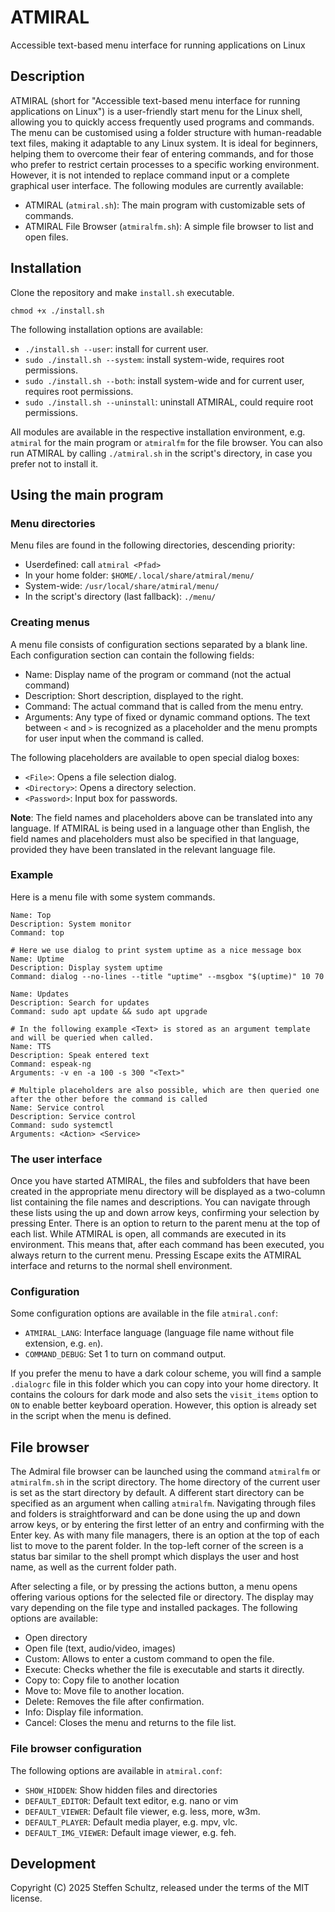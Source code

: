 # ATMIRAL
Accessible text-based menu interface for running applications on Linux

## Description

ATMIRAL (short for "Accessible text-based menu interface for running applications on Linux") is a user-friendly start menu for the Linux shell, allowing you to quickly access frequently used programs and commands. The menu can be customised using a folder structure with human-readable text files, making it adaptable to any Linux system. It is ideal for beginners, helping them to overcome their fear of entering commands, and for those who prefer to restrict certain processes to a specific working environment. However, it is not intended to replace command input or a complete graphical user interface. The following modules are currently available: 

* ATMIRAL (`atmiral.sh`): The main program with customizable sets of commands.
* ATMIRAL File Browser (`atmiralfm.sh`): A simple file browser to list and open files. 

## Installation

Clone the repository and make `install.sh` executable. 

```
chmod +x ./install.sh
```

The following installation options are available: 

* `./install.sh --user`: install for current user.
* `sudo ./install.sh --system`: install system-wide, requires root permissions. 
* `sudo ./install.sh --both`: install system-wide and for current user, requires root permissions. 
* `sudo ./install.sh --uninstall`: uninstall ATMIRAL, could require root permissions. 

All modules are available in the respective installation environment, e.g. `atmiral` for the main program or `atmiralfm` for the file browser. You can also run ATMIRAL by calling `./atmiral.sh`  in the script's directory, in case you prefer not to install it. 

## Using the main program

### Menu directories

Menu files are found in the following directories, descending priority: 

* Userdefined: call `atmiral <Pfad>`
* In your home folder: `$HOME/.local/share/atmiral/menu/`
* System-wide: `/usr/local/share/atmiral/menu/`
* In the script's directory (last fallback): `./menu/`

### Creating menus

A menu file consists of configuration sections separated by a blank line. Each configuration section can contain the following fields: 

* Name: Display name of the program or command (not the actual command)
* Description: Short description, displayed to the right.
* Command: The actual command that is called  from the menu entry.
* Arguments: Any type of fixed or dynamic command options. The text between `<` and `>` is recognized as a placeholder and the menu prompts for user input when the command is called.

The following placeholders are available to open special dialog boxes: 

* `<File>`: Opens a file selection dialog.
* `<Directory>`: Opens a directory selection.
* `<Password>`: Input box for passwords.

**Note**: The field names and placeholders above can be translated into any language. If ATMIRAL is being used in a language other than English, the field names and placeholders must also be specified in that language, provided they have been translated in the relevant language file. 

### Example

Here is a menu file with some system commands.

```
Name: Top
Description: System monitor
Command: top

# Here we use dialog to print system uptime as a nice message box
Name: Uptime
Description: Display system uptime
Command: dialog --no-lines --title "uptime" --msgbox "$(uptime)" 10 70

Name: Updates
Description: Search for updates
Command: sudo apt update && sudo apt upgrade

# In the following example <Text> is stored as an argument template and will be queried when called.
Name: TTS
Description: Speak entered text
Command: espeak-ng
Arguments: -v en -a 100 -s 300 "<Text>"

# Multiple placeholders are also possible, which are then queried one after the other before the command is called
Name: Service control
Description: Service control
Command: sudo systemctl
Arguments: <Action> <Service>
```

### The user interface

Once you have started ATMIRAL, the files and subfolders that have been created in the appropriate menu directory will be displayed as a two-column list containing the file names and descriptions. You can navigate through these lists using the up and down arrow keys, confirming your selection by pressing Enter. There is an option to return to the parent menu at the top of each list. While ATMIRAL is open, all commands are executed in its environment. This means that, after each command has been executed, you always return to the current menu. Pressing Escape exits the ATMIRAL interface and returns to the normal shell environment.

### Configuration

Some configuration options are available in the file `atmiral.conf`: 

* `ATMIRAL_LANG`: Interface language (language file name without file extension, e.g. `en`). 
* `COMMAND_DEBUG`: Set 1 to turn on command output.

If you prefer the menu to have a dark colour scheme, you will find a sample `.dialogrc` file in this folder which you can copy into your home directory. It contains the colours for dark mode and also sets the `visit_items` option to `ON` to enable better keyboard operation. However, this option is already set in the script when the menu is defined.

## File browser

The Admiral file browser can be launched using the command `atmiralfm` or `atmiralfm.sh` in the script directory. The home directory of the current user is set as the start directory by default. A different start directory can be specified as an argument when calling `atmiralfm`. Navigating through files and folders is straightforward and can be done using the up and down arrow keys, or by entering the first letter of an entry and confirming with the Enter key. As with many file managers, there is an option at the top of each list to move to the parent folder. In the top-left corner of the screen is a status bar similar to the shell prompt which displays the user and host name, as well as the current folder path. 

After selecting a file, or by pressing the actions button, a menu opens offering various options for the selected file or directory. The display may vary depending on the file type and installed packages. The following options are available:
 
* Open directory
* Open file (text, audio/video, images)
* Custom: Allows to enter a custom command to open the file.
* Execute: Checks whether the file is executable and starts it directly.
* Copy to: Copy file to another location
* Move to: Move file to another location.
* Delete: Removes the file after confirmation.
* Info: Display file information.
* Cancel: Closes the menu and returns to the file list.

### File browser configuration

The following options are available in `atmiral.conf`: 

* `SHOW_HIDDEN`: Show hidden files and directories
* `DEFAULT_EDITOR`: Default text editor, e.g. nano or vim
* `DEFAULT_VIEWER`: Default file viewer, e.g. less, more, w3m.
* `DEFAULT_PLAYER`: Default media player, e.g. mpv, vlc. 
* `DEFAULT_IMG_VIEWER`: Default image viewer, e.g. feh. 

## Development

Copyright (C) 2025 Steffen Schultz, released under the terms of the MIT license. 
